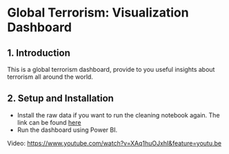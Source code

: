 # Global Terrorism: Visualization Dashboard

## 1. Introduction

This is a global terrorism dashboard, provide to you useful insights about terrorism all around the world.

## 2. Setup and Installation
+ Install the raw data if you want to run the cleaning notebook again. The link can be found [here](https://www.start.umd.edu/data-tools/GTD)
+ Run the dashboard using Power BI.

Video: https://www.youtube.com/watch?v=XAq1huOJxhI&feature=youtu.be
